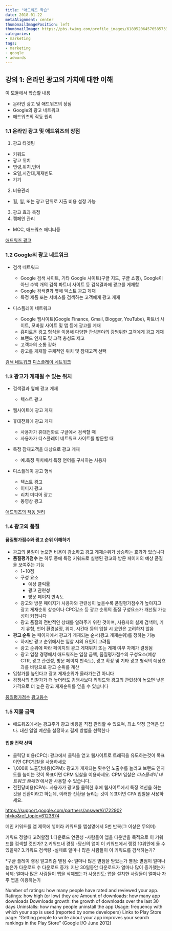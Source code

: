 ```yaml
---
title: "애드워즈 학습"
date: 2018-01-22
metaAlignment: center
thumbnailImagePosition: left
thumbnailImage: https://pbs.twimg.com/profile_images/618952064576585733/0XNolOAa.png
categories:
- marketing
tags:
- marketing
- google
- adwords
---
```




<!--more-->

<!--toc-->


## 강의 1: 온라인 광고의 가치에 대한 이해

이 모듈에서 학습할 내용

- 온라인 광고 및 애드워즈의 장점
- Google의 광고 네트워크
- 애드워즈의 작동 원리

### 1.1 온라인 광고 및 애드워즈의 장점

1. 광고 타겟팅
  - 키워드
  - 광고 위치
  - 연령,위치,언어
  - 요일,시간대,게재빈도
  - 기기
2. 비용관리
  - 월, 일, 또는 광고 단위로 지출 비용 설정 가능
3. 광고 효과 측정
4. 캠페인 관리
  - MCC, 애드워즈 에디터등

[애드워즈 광고](https://support.google.com/adwords/answer/6349091?visit_id=1-636147259679206603-91880649&rd=1)

### 1.2 Google의 광고 네트워크

- 검색 네트워크
  - Google 검색 사이트, 기타 Google 사이트(구글 지도, 구글 쇼핑), Google이 아닌 수백 개의 검색 파트너 사이트 등 검색결과에 광고를 게재함
  - Google 검색결과 옆에 텍스트 광고 게재
  - 특정 제품 또는 서비스를 검색하는 고객에게 광고 게재

- 디스플레이 네트워크
  - Google 웹사이트(Google Finance, Gmail, Blogger, YouTube), 파트너 사이트, 모바일 사이트 및 앱 등에 광고를 게재
  - 흥미로운 광고 형식을 이용해 다양한 관심분야의 광범위한 고객에게 광고 게재
  - 브랜드 인지도 및 고객 충성도 제고
  - 고객과의 소통 강화
  - 광고를 게재할 구체적인 위치 및 잠재고객 선택

[검색 네트워크](https://support.google.com/adwords/answer/1722047)
[디스플레이 네트워크](https://support.google.com/adwords/answer/2404190)

### 1.3 광고가 게재될 수 있는 위치

- 검색결과 옆에 광고 게재
  - 텍스트 광고

- 웹사이트에 광고 게재

- 휴대전화에 광고 게재
  - 사용자가 휴대전화로 구글에서 검색할 때
  - 사용자가 디스플레이 네트워크 사이트를 방문할 때

- 특정 잠재고객을 대상으로 광고 게재
  - 예.특정 위치에서 특정 언어를 구사하는 사용자

- 디스플레이 광고 형식
  - 텍스트 광고
  - 이미지 광고
  - 리치 미디어 광고
  - 동영상 광고

[애드워즈의 작동 원리](https://support.google.com/adwords/answer/6349091?visit_id=1-636147260185011257-91880649&rd=1)

### 1.4 광고의 품질

#### 품질평가점수와 광고 순위 이해하기

- 광고의 품질이 높으면 비용이 감소하고 광고 게재순위가 상승하는 효과가 있습니다
- **품질평가점수** 는 하루 중에 특정 키워드로 실행된 광고와 방문 페이지의 예상 품질을 보여주는 기능
  - 1~10점
  - 구성 요소
    - 예상 클릭률
    - 광고 관련성
    - 방문 페이지 만족도
  - 광고와 방문 페이지가 사용자와 관련성이 높을수록 품질평가점수가 높아지고 광고 게재순위 상승이나 CPC감소 등 광고 순위의 품질 구성요소가 개선될 가능성이 커집니다
  - 광고 품질의 전반적인 상태를 알려주기 위한 것이며, 사용자의 실제 검색어, 기기 유형, 언어 환경설정, 위치, 시간대 등의 입찰 시 요인은 고려하지 않음
- **광고 순위** 는 페이지에서 광고가 게재되는 순서(광고 게재순위)를 정하는 기능
  - 하지만 광고 순위에서는 입찰 시의 요인이 고려됨
  - 광고 순위에 따라 페이지의 광고 게재위치 또는 게재 여부 자체가 결정됨
  - 광고 입찰 경쟁에서 애드워즈는 입찰 금액, 품질평가점수의 구성요소(예상 CTR, 광고 관련성, 방문 페이지 만족도), 광고 확장 및 기타 광고 형식의 예상효과를 바탕으로 광고 순위를 계산
- 입찰가를 높인다고 광고 게재순위가 올라가는건 아니다
- 경쟁사의 입찰가가 더 높더라도 경쟁사보다 키워드와 광고의 관련성이 높으면 낮은 가격으로 더 높은 광고 게재순위를 얻을 수 있습니다

[품질평가점수](https://support.google.com/adwords/answer/2454010)
[광고등수](https://support.google.com/adwords/answer/1722122)

### 1.5 지불 금액

- 애드워즈에서는 광고주가 광고 비용을 직접 관리할 수 있으며, 최소 약정 금액은 없다. 대신 일일 예산을 설정하고 결제 방법을 선택한다

#### 입찰 전략 선택

- 클릭당 비용(CPC): 광고에서 클릭을 얻고 웹사이트로 트래픽을 유도하는것이 목표이면 CPC입찰을 사용하세요
- 1,000회 노출당비용(CPM): 광고가 게재되는 횟수인 노출수를 늘리고 브랜드 인지도를 높이는 것이 목표이면 CPM 입찰을 이용하세요. CPM 입찰은 *디스플레이 네트워크 캠페인* 에서만 사용할 수 있습니다.
- 전환당비용(CPA):. 사용자가 광고를 클릭한 후에 웹사이트에서 특정 액션을 하는 것을 전환이라고 하는데, 이러한 전환을 늘리는 것이 목표이면 CPA 입찰을 사용하세요.


https://support.google.com/partners/answer/6172290?hl=ko&ref_topic=6123874





메인 키워드를 앱 제목에 넣어라
키워드를 앱설명에서 5번 반복(그 이상은 무의미)

키워드 정할때 고려할점
1.다운로드 연관성
-사람들이 앱을 다운받을 목적으로 이 키워드를 검색할 것인가?
2.키워드내 경쟁
-당신의 앱이 이 키워드에서 랭킹 10위안에 들 수 있을까?
3.키워드 검색량
-실제로 얼마나 많은 사람들이 이 키워드를 검색하는가?

*구글 플레이 랭킹 알고리즘
별점 수: 얼마나 많은 별점을 받았는가
별점: 별점이 얼마나 높은가
다운로드 수
다운로드 증가: 지난 30일동안 다운로드가 얼마나 많이 증가했는가
삭제: 얼마나 많은 사람들이 앱을 삭제했는가
사용빈도: 앱을 설치한 사람들이 얼마나 자주 앱을 이용하는가


Number of ratings: how many people have rated and reviewed your app.
Ratings: how high (or low) they are
Amount of downloads: how many app downloads
Downloads growth: the growth of downloads over the last 30 days
Uninstalls: how many people uninstall the app
Usage: frequency with which your app is used (reported by some developers)
Links to Play Store page: “Getting people to write about your app improves your search rankings in the Play Store” (Google I/O June 2012)
